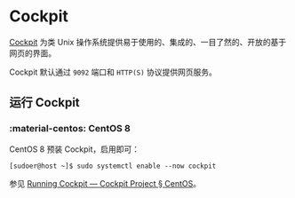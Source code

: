 # Cockpit

[Cockpit] 为类 Unix 操作系统提供易于使用的、集成的、一目了然的、开放的基于网页的界面。

Cockpit 默认通过 `9092` 端口和 `HTTP(S)` 协议提供网页服务。

## 运行 Cockpit

### :material-centos: CentOS 8

CentOS 8 预装 Cockpit，启用即可：

``` console
[sudoer@host ~]$ sudo systemctl enable --now cockpit
```

参见 [Running Cockpit — Cockpit Project § CentOS](https://cockpit-project.org/running.html#centos)。

<!----------------------------------------------------------------------------->

[Cockpit]: https://cockpit-project.org/
